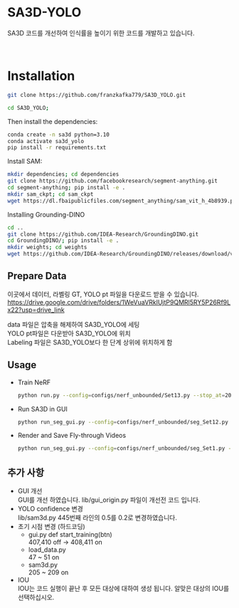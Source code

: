 # SA3D-YOLO

SA3D 코드를 개선하여 인식률을 높이기 위한 코드를 개발하고 있습니다.

<br>

# Installation

```bash
git clone https://github.com/franzkafka779/SA3D_YOLO.git
```

```bash
cd SA3D_YOLO;
```

Then install the dependencies:
```bash
conda create -n sa3d python=3.10
conda activate sa3d_yolo
pip install -r requirements.txt
```

Install SAM:
```bash
mkdir dependencies; cd dependencies
git clone https://github.com/facebookresearch/segment-anything.git 
cd segment-anything; pip install -e .
mkdir sam_ckpt; cd sam_ckpt
wget https://dl.fbaipublicfiles.com/segment_anything/sam_vit_h_4b8939.pth
```

Installing Grounding-DINO
```bash
cd ..
git clone https://github.com/IDEA-Research/GroundingDINO.git
cd GroundingDINO/; pip install -e .
mkdir weights; cd weights
wget https://github.com/IDEA-Research/GroundingDINO/releases/download/v0.1.0-alpha/groundingdino_swint_ogc.pth
```

## Prepare Data

이곳에서 데이터, 라벨링 GT, YOLO pt 파일을 다운로드 받을 수 있습니다. 
https://drive.google.com/drive/folders/1WeVuaVRklUjtP9QMRl5RY5P26Rf9Lx22?usp=drive_link

data 파일은 압축을 해제하여 SA3D_YOLO에 세팅 \
YOLO pt파일은 다운받아 SA3D_YOLO에 위치 \
Labeling 파일은 SA3D_YOLO보다 한 단계 상위에 위치하게 함 

## Usage
- Train NeRF
  ```bash
  python run.py --config=configs/nerf_unbounded/Set13.py --stop_at=20000 --render_video --i_weights=10000
  ```
- Run SA3D in GUI
  ```bash
  python run_seg_gui.py --config=configs/nerf_unbounded/seg_Set12.py --segment --sp_name=_gui --num_prompts=20 --render_opt=train --save_ckpt
  ```
- Render and Save Fly-through Videos
  ```bash
  python run_seg_gui.py --config=configs/nerf_unbounded/seg_Set1.py --segment --sp_name=_gui --num_prompts=20 --render_only --render_opt=video --dump_images --seg_type seg_img seg_density
  ```

## 추가 사항 
- GUI 개선\
  GUI를 개선 하였습니다. lib/gui_origin.py 파일이 개선전 코드 입니다.
- YOLO confidence 변경\
  lib/sam3d.py 445번째 라인의 0.5를 0.2로 변경하였습니다.
- 초기 시점 변경 (하드코딩)
  - gui.py def start_training(btn)\
    407,410 off → 408,411 on
  - load_data.py\
    47 ~ 51 on
  - sam3d.py\
    205 ~ 209 on
- IOU\
  IOU는 코드 실행이 끝난 후 모든 대상에 대하여 생성 됩니다. 알맞은 대상의 IOU를 선택하십시오.
  
